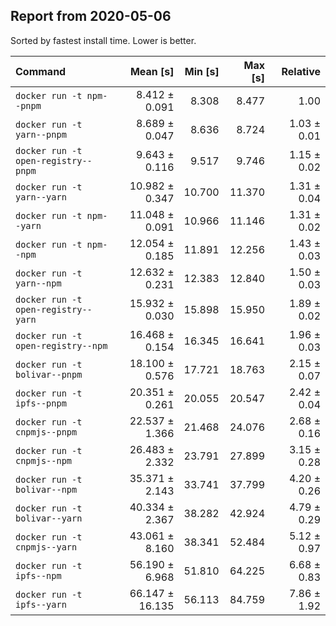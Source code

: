 ## Report from 2020-05-06

Sorted by fastest install time. Lower is better.


| Command | Mean [s] | Min [s] | Max [s] | Relative |
|:---|---:|---:|---:|---:|
| `docker run -t npm--pnpm` | 8.412 ± 0.091 | 8.308 | 8.477 | 1.00 |
| `docker run -t yarn--pnpm` | 8.689 ± 0.047 | 8.636 | 8.724 | 1.03 ± 0.01 |
| `docker run -t open-registry--pnpm` | 9.643 ± 0.116 | 9.517 | 9.746 | 1.15 ± 0.02 |
| `docker run -t yarn--yarn` | 10.982 ± 0.347 | 10.700 | 11.370 | 1.31 ± 0.04 |
| `docker run -t npm--yarn` | 11.048 ± 0.091 | 10.966 | 11.146 | 1.31 ± 0.02 |
| `docker run -t npm--npm` | 12.054 ± 0.185 | 11.891 | 12.256 | 1.43 ± 0.03 |
| `docker run -t yarn--npm` | 12.632 ± 0.231 | 12.383 | 12.840 | 1.50 ± 0.03 |
| `docker run -t open-registry--yarn` | 15.932 ± 0.030 | 15.898 | 15.950 | 1.89 ± 0.02 |
| `docker run -t open-registry--npm` | 16.468 ± 0.154 | 16.345 | 16.641 | 1.96 ± 0.03 |
| `docker run -t bolivar--pnpm` | 18.100 ± 0.576 | 17.721 | 18.763 | 2.15 ± 0.07 |
| `docker run -t ipfs--pnpm` | 20.351 ± 0.261 | 20.055 | 20.547 | 2.42 ± 0.04 |
| `docker run -t cnpmjs--pnpm` | 22.537 ± 1.366 | 21.468 | 24.076 | 2.68 ± 0.16 |
| `docker run -t cnpmjs--npm` | 26.483 ± 2.332 | 23.791 | 27.899 | 3.15 ± 0.28 |
| `docker run -t bolivar--npm` | 35.371 ± 2.143 | 33.741 | 37.799 | 4.20 ± 0.26 |
| `docker run -t bolivar--yarn` | 40.334 ± 2.367 | 38.282 | 42.924 | 4.79 ± 0.29 |
| `docker run -t cnpmjs--yarn` | 43.061 ± 8.160 | 38.341 | 52.484 | 5.12 ± 0.97 |
| `docker run -t ipfs--npm` | 56.190 ± 6.968 | 51.810 | 64.225 | 6.68 ± 0.83 |
| `docker run -t ipfs--yarn` | 66.147 ± 16.135 | 56.113 | 84.759 | 7.86 ± 1.92 |
